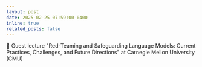```yaml
---
layout: post
date: 2025-02-25 07:59:00-0400
inline: true
related_posts: false
---
```


:open_book: Guest lecture "Red-Teaming and Safeguarding Language Models: Current Practices, Challenges, and Future Directions" at Carnegie Mellon University (CMU)
